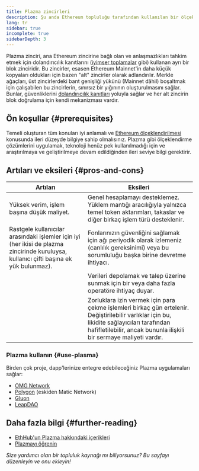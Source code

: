 ```yaml
---
title: Plazma zincirleri
description: Şu anda Ethereum topluluğu tarafından kullanılan bir ölçeklendirme çözümü olarak plazma zincirlerine giriş.
lang: tr
sidebar: true
incomplete: true
sidebarDepth: 3
---
```


Plazma zinciri, ana Ethereum zincirine bağlı olan ve anlaşmazlıkları tahkim etmek için dolandırıcılık kanıtlarını ([iyimser toplamalar](/developers/docs/scaling/optimistic-rollups/) gibi) kullanan ayrı bir blok zinciridir. Bu zincirler, esasen Ethereum Mainnet'in daha küçük kopyaları oldukları için bazen "alt" zincirler olarak adlandırılır. Merkle ağaçları, üst zincirlerdeki bant genişliği yükünü (Mainnet dâhil) boşaltmak için çalışabilen bu zincirlerin, sınırsız bir yığınının oluşturulmasını sağlar. Bunlar, güvenliklerini [dolandırıcılık kanıtları](/glossary/#fraud-proof) yoluyla sağlar ve her alt zincirin blok doğrulama için kendi mekanizması vardır.

## Ön koşullar {#prerequisites}

Temeli oluşturan tüm konuları iyi anlamalı ve [Ethereum ölçeklendirilmesi](/developers/docs/scaling/) konusunda ileri düzeyde bilgiye sahip olmalısınız. Plazma gibi ölçeklendirme çözümlerini uygulamak, teknoloji henüz pek kullanılmadığı için ve araştırılmaya ve geliştirilmeye devam edildiğinden ileri seviye bilgi gerektirir.

## Artıları ve eksileri {#pros-and-cons}

| Artıları                                                                                                                               | Eksileri                                                                                                                                                                                                           |
| -------------------------------------------------------------------------------------------------------------------------------------- | ------------------------------------------------------------------------------------------------------------------------------------------------------------------------------------------------------------------ |
| Yüksek verim, işlem başına düşük maliyet.                                                                                              | Genel hesaplamayı desteklemez. Yüklem mantığı aracılığıyla yalnızca temel token aktarımları, takaslar ve diğer birkaç işlem türü desteklenir.                                                                      |
| Rastgele kullanıcılar arasındaki işlemler için iyi (her ikisi de plazma zincirinde kuruluysa, kullanıcı çifti başına ek yük bulunmaz). | Fonlarınızın güvenliğini sağlamak için ağı periyodik olarak izlemeniz (canlılık gereksinimi) veya bu sorumluluğu başka birine devretme ihtiyacı.                                                                   |
|                                                                                                                                        | Verileri depolamak ve talep üzerine sunmak için bir veya daha fazla operatöre ihtiyaç duyar.                                                                                                                       |
|                                                                                                                                        | Zorluklara izin vermek için para çekme işlemleri birkaç gün ertelenir. Değiştirilebilir varlıklar için bu, likidite sağlayıcıları tarafından hafifletilebilir, ancak bununla ilişkili bir sermaye maliyeti vardır. |

### Plazma kullanın {#use-plasma}

Birden çok proje, dapp'lerinize entegre edebileceğiniz Plazma uygulamaları sağlar:

- [OMG Network](https://omg.network/)
- [Polygon](https://polygon.technology/) (eskiden Matic Network)
- [Gluon](https://gluon.network/)
- [LeapDAO](https://ipfs.leapdao.org/)

## Daha fazla bilgi {#further-reading}

- [EthHub'un Plazma hakkındaki içerikleri](https://docs.ethhub.io/ethereum-roadmap/layer-2-scaling/plasma/)
- [Plazmayı öğrenin](https://www.learnplasma.org/en/)

_Size yardımcı olan bir topluluk kaynağı mı biliyorsunuz? Bu sayfayı düzenleyin ve onu ekleyin!_
